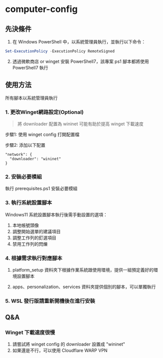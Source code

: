 # computer-config

## 先決條件

1. 在 Windows PowerShell 中，以系統管理員執行，並執行以下命令：

```powershell
Set-ExecutionPolicy -ExecutionPolicy RemoteSigned
```

2. 透過微軟商店 or winget 安裝 PowerShell7，該專案 ps1 腳本都將使用 PowerShell7 執行

## 使用方法

所有腳本以系統管理員執行

### 1. 更改Winget網路設定(Optional)

> 將 downloader 配置為 wininet 可能有助於提高 winget 下載速度

步驟1: 使用 winget config 打開配置檔

步驟2: 添加以下配置
```
"network": {
  "downloader": "wininet"
}
```

### 2. 安裝必要模組

執行 prerequisites.ps1 安裝必要模組

### 3. 執行系統設置腳本

Windows11 系統設置腳本執行後需手動設置的選項：

1. 本地帳號頭像
2. 調整開始選單的建議項目
3. 調整工作列的釘選項目
4. 禁用工作列的閃爍

### 4. 根據需求執行對應腳本

1. platform_setup 資料夾下根據作業系統跟使用環境，提供一組預定義好的環境設置腳本

2. apps、personalization、services 資料夾提供個別的腳本，可以單獨執行

### 5. WSL 發行版請重新開機後在進行安裝

## Q&A

### Winget 下載速度很慢

1. 請嘗試將 winget config 的 downloader 設置成 "wininet"
2. 如果還是不行，可以使用 Cloudflare WARP VPN